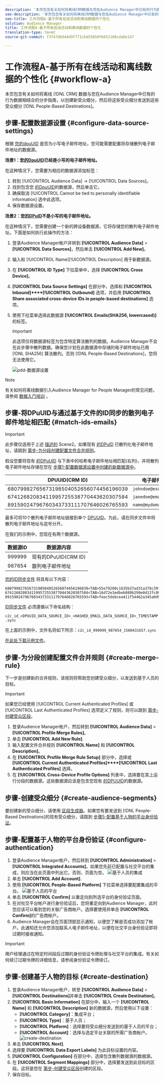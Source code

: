 ```yaml
---
description: '本页包含有关如何将离线CRM数据与您在Audience Manager中已有的行为数据相结合的分步指导，以创建新受众细分，然后将这些受众细分发送到基于People的目标。  '
seo-description: '本页包含有关如何将离线CRM数据与您在Audience Manager中已有的行为数据相结合的分步指导，以创建新受众细分，然后将这些受众细分发送到基于People的目标。   '
seo-title: 工作流程A-基于所有在线活动和离线数据的个性化
solution: Audience Manager
title: 工作流程A-基于所有在线活动和离线数据的个性化
translation-type: tm+mt
source-git-commit: f3f47db944d9f771cbd55058f6652188cda0e147

---
```



# 工作流程A-基于所有在线活动和离线数据的个性化 {#workflow-a}

本页包含有关如何将离线 [!DNL CRM] 数据与您在Audience Manager中已有的行为数据相结合的分步指南，以创建新受众细分，然后将这些受众细分发送到这些受众细分 [!DNL People-Based Destinations]。

## 步骤-配置数据源设置 {#configure-data-source-settings}

根据 [您的dpuUID](../../reference/ids-in-aam.md) 是否为小写电子邮件地址，您可能需要配置将存储散列电子邮件地址的数据源。

**场景1：您[的DpuUID](../../reference/ids-in-aam.md)已经是小写的电子邮件地址。**

在这种情况下，您需要为相应的数据源添加标签：

1. 转到 [!UICONTROL Audience Data] -&gt; [!UICONTROL Data Sources]。
1. 找到包含您 [的DpuUID](../../reference/ids-in-aam.md)的数据源，然后单击它。
1. 确保取消 [!UICONTROL Cannot be tied to personally identifiable information] 选中此选项。
1. 保存数据源设置。

**场景2：您[的DPuID](../../reference/ids-in-aam.md)不是小写的电子邮件地址。**

在这种情况下，您需要创建一个新的跨设备数据源，它将存储您的散列电子邮件地址。下面是如何执行此操作的方法：

1. 登录Audience Manager帐户并转到 **[!UICONTROL Audience Data]** &gt; **[!UICONTROL Data Sources]**，然后单击 **[!UICONTROL Add New]**。
1. 输入和 [!UICONTROL Name][!UICONTROL Description] 用于新数据源。
1. 在 **[!UICONTROL ID Type]** 下拉菜单中，选择 **[!UICONTROL Cross Device]**。
1. **[!UICONTROL Data Source Settings]** 在部分中，选择和 **[!UICONTROL Inbound]****[!UICONTROL Outbound]** 选项，并启用 **[!UICONTROL Share associated cross-device IDs in people-based destinations]** 选项。
1. 使用下拉菜单选择此数据源 **[!UICONTROL Emails(SHA256, lowercased)]** 的标签。
   >[!IMPORTANT]
   >
   >此选项仅将数据源标签为包含特定算法散列的数据。Audience Manager不会在此步骤中散列数据。确保您计划在此数据源中存储的电子邮件地址已用 [!DNL SHA256] 算法散列。否则 [!DNL People-Based Destinations]，您将无法使用它。

   ![pdd-数据源设置](assets/pbd-ds-config.png)

>[!NOTE]
>
> 有关如何将离线数据引入Audience Manager for People Manager的常见问题，请参阅 [数据入门培训](people-based-destinations-prerequisites.md#data-onboarding) 。

## 步骤-将DPuUID与通过基于文件的ID同步的散列电子邮件地址相匹配 {#match-ids-emails}

>[!IMPORTANT]
>
> 此步骤仅适用于上述 [描述的](people-based-destinations-workflow-combined.md#configure-data-source-settings) Scene2。如果现有 [的DPuID](../../reference/ids-in-aam.md) 已散列化电子邮件地址，请跳到 [第步-为分段创建配置文件合并规则](people-based-destinations-workflow-combined.md#create-merge-rule)。

假设您要将现有 [的DPuUID](../../reference/ids-in-aam.md) 与下表中的哈希电子邮件地址相匹配(右列)，并将散列电子邮件地址存储在您在 [步骤1-配置数据源设置中创建的新数据源中](people-based-destinations-workflow-combined.md#configure-data-source-settings)。

| DPUUID(CRM ID) | 电子邮件地址 | 散列电子邮件地址 |
| --- | --- | --- |
| 68079982765673198504052656074456196039 | `johndoe@example.com` | 55e79200c1635b37ad31a378c39feb12f120f116625093a19bc32fff15041149 |
| 67412682083411995725538770443620307584 | `janedoe@email.com` | 16d72e3edbeb089b299e0d12fc09522fdc5ece2d11dcb1304ecdd6fab4f7193a |
| 89159024796760343733111707646026765593 | `name@mydomain.com` | feec5debcea411f54462a345a0d90c9975415d2d4862745ff8af00c49b6b4ae6 |

最多可将10个散列电子邮件地址链接到单个 [DPUUID](../../reference/ids-in-aam.md)。为此，请在同步文件中将散列电子邮件地址与逗号分开。

在我们的示例中，您现在有两个数据源。

| 数据源ID | 数据源内容 |
| --- | --- |
| 999999 | 现有的DPuUID(CRM ID) |
| 987654 | 散列电子邮件地址 |

[您的ID同步文件](../../integration/sending-audience-data/batch-data-transfer-explained/id-sync-file-based.md) 将具有以下内容：

```
68079982765673198504052656074456196039<TAB>55e79200c1635b37ad31a378c39feb12f120f116625093a19bc32fff15041149
67412682083411995725538770443620307584<TAB>16d72e3edbeb089b299e0d12fc09522fdc5ece2d11dcb1304ecdd6fab4f7193a
89159024796760343733111707646026765593<TAB>feec5debcea411f54462a345a0d90c9975415d2d4862745ff8af00c49b6b4ae6
```

[ID同步文件](../../integration/sending-audience-data/batch-data-transfer-explained/id-sync-file-based.md) 必须遵循以下命名结构：

`c2c_id_<DPUUID_DATA_SOURCE_ID>_<HASHED_EMAIL_DATA_SOURCE_ID>_TIMESTAMP.sync`

在上面的示例中，文件名将如下所示：`c2c_id_999999_987654_1560431657.sync`


[在此处下载示例文件](https://marketing.adobe.com/resources/help/en_US/aam/downloads/c2c_id_999999_987654_1560431657.sync)。

## 步骤-为分段创建配置文件合并规则 {#create-merge-rule}

下一步是创建新的合并规则，该规则将帮助您创建受众细分，以发送到基于人员的目标。

>[!IMPORTANT]
>
> 如果您已经使用 [!UICONTROL Current Authenticated Profiles] 或 [!UICONTROL Last Authenticated Profiles] 选项定义了规则，则可以跳到 [第步-创建受众区段](people-based-destinations-workflow-combined.md#create-audience-segments)。

1. 登录Audience Manager帐户，然后转到 **[!UICONTROL Audience Data]** &gt; **[!UICONTROL Profile Merge Rules]**。
1. 单击 **[!UICONTROL Add New Rule]**.
1. 输入配置文件合并规则 **[!UICONTROL Name]** 和 **[!UICONTROL Description]**。
1. 在 **[!UICONTROL Profile Merge Rule Setup]** 部分中，选择或 **[!UICONTROL Current Authenticated Profiles]****[!UICONTROL Last Authenticated Profiles]** 选择。
1. 在 **[!UICONTROL Cross-Device Profile Options]** 列表中，选择要在其上运行分段的数据源。这些数据源应该是包含您现有 [的DPUUID](../../reference/ids-in-aam.md)的数据源。

## 步骤-创建受众细分 {#create-audience-segments}

要创建新的受众细分，请使用 [区段生成器](../segments/segment-builder.md)。如果您有要发送到 [!DNL People-Based Destinations]的现有受众细分，请跳到 [步骤5-配置基于人物的平台身份验证](people-based-destinations-workflow-combined.md#configure-authentication)。

## 步骤-配置基于人物的平台身份验证 {#configure-authentication}

1. 登录Audience Manager帐户，然后转到 **[!UICONTROL Administration]** &gt; **[!UICONTROL Integrated Accounts]**。如果您先前已配置与社交平台的集成，则应当在此页面中列出它。否则，页面为空。
   ![基于人员的集成](assets/pbd-config.png)
1. 单击 **[!UICONTROL Add Account]**.
1. 使用 **[!UICONTROL People-Based Platform]** 下拉菜单选择要配置集成的平台。
   ![基于人员的平台](assets/pbd-add.png)
1. 单击 **[!UICONTROL Confirm]** 以重定向到所选平台的身份验证页面。
1. 在对社交平台帐户进行身份验证后，您将重定向到Audience Manager，此时您应该可以看到您的关联广告商帐户。选择要使用并单击 **[!UICONTROL Confirm]**&#x200B;的广告商帐户。
1. Audience Manager会在页面顶部显示通知，以便您了解是否成功添加了帐户。此通知还允许您添加联系人电子邮件地址，以便在社交平台身份验证即将过期时接收通知。

>[!IMPORTANT]
>
>用户经理通过在特定时间段后过期的身份验证令牌处理与社交平台的集成。有关如何续订过期令牌的详细信息，请参阅身份验证令牌续订。

## 步骤-创建基于人物的目标 {#create-destination}

1. 登录Audience Manager帐户，转至 **[!UICONTROL Audience Data]** &gt; **[!UICONTROL Destinations]**&#x200B;并单击 **[!UICONTROL Create Destination]**。
1. **[!UICONTROL Basic Information]** 在部分中，输入一个 **[!UICONTROL Name]** 和 **[!UICONTROL Description]** 新的数据源，然后使用以下设置：
   * **[!UICONTROL Category]**：集成平台；
   * **[!UICONTROL Type]**：基于人员；
   * **[!UICONTROL Platform]**：选择要将受众细分发送到的基于人员的平台；
   * **[!UICONTROL Account]**：选择与选定平台关联的所需广告商帐户。
      ![create-destination](assets/pbd-create-destination.png)
1. 单击 **[!UICONTROL Next]**.
1. 选择要 **[!UICONTROL Data Export Labels]** 为此目标设置的内容。
1. **[!UICONTROL Configuration]** 在部分中，选择包含散列数据源的数据源。
1. 在 **[!UICONTROL Segment Mappings]** 部分中，选择要发送到此目标的区段。这将是您在 [第步-创建受众区段](people-based-destinations-workflow-combined.md#create-audience-segments)创建的区段。
1. 保存目标。
